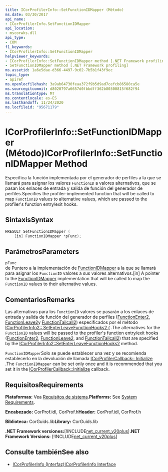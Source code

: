 ```yaml
---
title: ICorProfilerInfo::SetFunctionIDMapper (Método)
ms.date: 03/30/2017
api_name:
- ICorProfilerInfo.SetFunctionIDMapper
api_location:
- mscorwks.dll
api_type:
- COM
f1_keywords:
- ICorProfilerInfo::SetFunctionIDMapper
helpviewer_keywords:
- ICorProfilerInfo::SetFunctionIDMapper method [.NET Framework profiling]
- SetFunctionIDMapper method [.NET Framework profiling]
ms.assetid: 1a6e5dae-d366-4497-9c02-7b5b1f43f9ec
topic_type:
- apiref
ms.openlocfilehash: 3a9ab64730feaa372f9b5d9ad7cefcb86580ca5e
ms.sourcegitcommit: d8020797a6657d0fbbdff362b80300815f682f94
ms.translationtype: MT
ms.contentlocale: es-ES
ms.lasthandoff: 11/24/2020
ms.locfileid: "95671179"
---
```

# <a name="icorprofilerinfosetfunctionidmapper-method"></a><span data-ttu-id="bde4a-102">ICorProfilerInfo::SetFunctionIDMapper (Método)</span><span class="sxs-lookup"><span data-stu-id="bde4a-102">ICorProfilerInfo::SetFunctionIDMapper Method</span></span>

<span data-ttu-id="bde4a-103">Especifica la función implementada por el generador de perfiles a la que se llamará para asignar los valores `FunctionID` a valores alternativos, que se pasan los enlaces de entrada y salida de función del generador de perfiles.</span><span class="sxs-lookup"><span data-stu-id="bde4a-103">Specifies the profiler-implemented function that will be called to map `FunctionID` values to alternative values, which are passed to the profiler's function entry/exit hooks.</span></span>  
  
## <a name="syntax"></a><span data-ttu-id="bde4a-104">Sintaxis</span><span class="sxs-lookup"><span data-stu-id="bde4a-104">Syntax</span></span>  
  
```cpp  
HRESULT SetFunctionIDMapper (  
    [in] FunctionIDMapper *pFunc);  
```  
  
## <a name="parameters"></a><span data-ttu-id="bde4a-105">Parámetros</span><span class="sxs-lookup"><span data-stu-id="bde4a-105">Parameters</span></span>  

 `pFunc`  
 <span data-ttu-id="bde4a-106">de Puntero a la implementación de [FunctionIDMapper](functionidmapper-function.md) a la que se llamará para asignar los `FunctionID` valores a sus valores alternativos.</span><span class="sxs-lookup"><span data-stu-id="bde4a-106">[in] A pointer to the [FunctionIDMapper](functionidmapper-function.md) implementation that will be called to map the `FunctionID` values to their alternative values.</span></span>  
  
## <a name="remarks"></a><span data-ttu-id="bde4a-107">Comentarios</span><span class="sxs-lookup"><span data-stu-id="bde4a-107">Remarks</span></span>  

 <span data-ttu-id="bde4a-108">Las alternativas para los `FunctionID` valores se pasarán a los enlaces de entrada y salida de función del generador de perfiles ([FunctionEnter2](functionenter2-function.md), [FunctionLeave2](functionleave2-function.md)y [FunctionTailcall2](functiontailcall2-function.md)) especificados por el método [ICorProfilerInfo2:: SetEnterLeaveFunctionHooks2 (](icorprofilerinfo2-setenterleavefunctionhooks2-method.md) .</span><span class="sxs-lookup"><span data-stu-id="bde4a-108">The alternatives for the `FunctionID` values will be passed to the profiler's function entry/exit hooks ([FunctionEnter2](functionenter2-function.md), [FunctionLeave2](functionleave2-function.md), and [FunctionTailcall2](functiontailcall2-function.md)) that are specified by the [ICorProfilerInfo2::SetEnterLeaveFunctionHooks2](icorprofilerinfo2-setenterleavefunctionhooks2-method.md) method.</span></span>  
  
 <span data-ttu-id="bde4a-109">`FunctionIDMapper`Solo se puede establecer una vez y se recomienda establecerlo en la devolución de llamada [ICorProfilerCallback:: Initialize](icorprofilercallback-initialize-method.md) .</span><span class="sxs-lookup"><span data-stu-id="bde4a-109">The `FunctionIDMapper` can be set only once and it is recommended that you set it in the [ICorProfilerCallback::Initialize](icorprofilercallback-initialize-method.md) callback.</span></span>  
  
## <a name="requirements"></a><span data-ttu-id="bde4a-110">Requisitos</span><span class="sxs-lookup"><span data-stu-id="bde4a-110">Requirements</span></span>  

 <span data-ttu-id="bde4a-111">**Plataformas:** Vea [Requisitos de sistema](../../get-started/system-requirements.md).</span><span class="sxs-lookup"><span data-stu-id="bde4a-111">**Platforms:** See [System Requirements](../../get-started/system-requirements.md).</span></span>  
  
 <span data-ttu-id="bde4a-112">**Encabezado:** CorProf.idl, CorProf.h</span><span class="sxs-lookup"><span data-stu-id="bde4a-112">**Header:** CorProf.idl, CorProf.h</span></span>  
  
 <span data-ttu-id="bde4a-113">**Biblioteca:** CorGuids.lib</span><span class="sxs-lookup"><span data-stu-id="bde4a-113">**Library:** CorGuids.lib</span></span>  
  
 <span data-ttu-id="bde4a-114">**.NET Framework versiones:**[!INCLUDE[net_current_v20plus](../../../../includes/net-current-v20plus-md.md)]</span><span class="sxs-lookup"><span data-stu-id="bde4a-114">**.NET Framework Versions:** [!INCLUDE[net_current_v20plus](../../../../includes/net-current-v20plus-md.md)]</span></span>  
  
## <a name="see-also"></a><span data-ttu-id="bde4a-115">Consulte también</span><span class="sxs-lookup"><span data-stu-id="bde4a-115">See also</span></span>

- [<span data-ttu-id="bde4a-116">ICorProfilerInfo (Interfaz)</span><span class="sxs-lookup"><span data-stu-id="bde4a-116">ICorProfilerInfo Interface</span></span>](icorprofilerinfo-interface.md)
